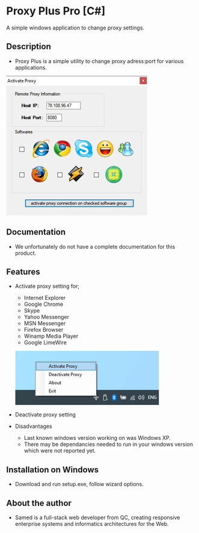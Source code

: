 # Proxy Plus Pro [C#]
A simple windows application to change proxy settings.

## Description

* Proxy Plus is a simple utility to change proxy adress:port for various applications.

![Alt text](/screenshot-1.jpg?raw=true "Application Screenshot")

## Documentation
* We unfortunately do not have a complete documentation for this product.

## Features
* Activate proxy setting for;
  * Internet Explorer
  * Google Chrome
  * Skype
  * Yahoo Messenger
  * MSN Messenger
  * Firefox Browser
  * Winamp Media Player
  * Google LimeWire
  
  ![Alt text](/screenshot-2.jpg?raw=true "Application Screenshot")

* Deactivate proxy setting

* Disadvantages
  * Last known windows version working on was Windows XP.
  * There may be dependancies needed to run in your windows version which were not reported yet.

## Installation on Windows
* Download and run setup.exe, follow wizard options.

## About the author
* Samed is a full-stack web developer from QC, creating responsive enterprise systems and informatics architectures for the Web.
